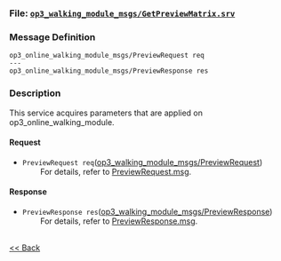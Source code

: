 ### File: [`op3_walking_module_msgs/GetPreviewMatrix.srv`](https://github.com/ROBOTIS-GIT/ROBOTIS-OP3-msgs/blob/develop/op3_online_walking_module_msgs/srv/GetPreviewMatrix.srv)

### Message Definition
```
op3_online_walking_module_msgs/PreviewRequest req
---
op3_online_walking_module_msgs/PreviewResponse res
```

### Description
This service acquires parameters that are applied on op3_online_walking_module.  

#### Request  
* `PreviewRequest req`([op3_walking_module_msgs/PreviewRequest](op3_PreviewRequest.msg))   
&emsp;&emsp; For details, refer to [PreviewRequest.msg](op3_PreviewRequest.msg).  

#### Response
* `PreviewResponse res`([op3_walking_module_msgs/PreviewResponse](op3_PreviewResponse.msg))   
&emsp;&emsp; For details, refer to [PreviewResponse.msg](op3_PreviewResponse.msg).  

<br>[&lt;&lt; Back](op3_online_walking_module_msgs.md)
